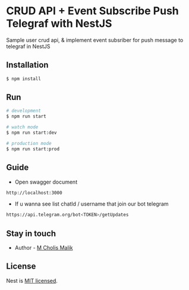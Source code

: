 # CRUD API + Event Subscribe Push Telegraf with NestJS

Sample user crud api, & implement event subsriber for push message to telegraf in NestJS

## Installation

```bash
$ npm install
```

## Run

```bash
# development
$ npm run start

# watch mode
$ npm run start:dev

# production mode
$ npm run start:prod
```

## Guide

- Open swagger document

```bash
http://localhost:3000
```

- If u wanna see list chatId / username that join our bot telegram

```bash
https://api.telegram.org/bot<TOKEN>/getUpdates
```

## Stay in touch

- Author - [M Cholis Malik](https://www.linkedin.com/in/mcholismalik/)

## License

Nest is [MIT licensed](LICENSE).

